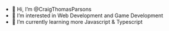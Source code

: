 - 👋 Hi, I’m @CraigThomasParsons
- 👀 I’m interested in Web Development and Game Development
- 🌱 I’m currently learning more Javascript & Typescript
